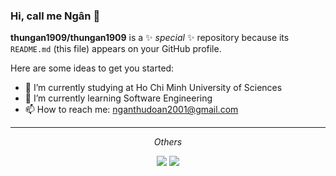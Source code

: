 ### Hi, call me Ngân 👋


**thungan1909/thungan1909** is a ✨ _special_ ✨ repository because its `README.md` (this file) appears on your GitHub profile.

Here are some ideas to get you started:

- 🔭 I’m currently studying at Ho Chi Minh University of Sciences
- 🌱 I’m currently learning Software Engineering
- 📫 How to reach me: nganthudoan2001@gmail.com 

<hr>
<p align="center">
  <i>Others</i>
<p align="center">
    <a href="https://www.facebook.com/doanthungan19" alt="Facebook"><img src="https://github.com/imdhruv99/imdhruv99/blob/master/readme/facebook.png"></a>
    <a href="https://github.com/thungan1909" alt="GitHub"><img src="https://github.com/imdhruv99/imdhruv99/blob/master/readme/github.png"></a>
 
</p>
  
</p>
